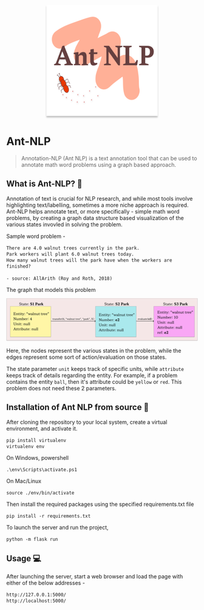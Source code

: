 <p align="center">
  <img width="300" height="300" src="./static/img/antnlp-banner.svg">
</p>

# Ant-NLP
> Annotation-NLP (Ant NLP) is a text annotation tool that can be used to annotate math word problems using a graph based approach.

## What is Ant-NLP? 🤔
Annotation of text is crucial for NLP research, and while most tools involve highlighting text/labelling, sometimes a more niche approach is required. Ant-NLP helps annotate text, or more specifically - simple math word problems, by creating a graph data structure based visualization of the various states invovled in solving the problem. 

Sample word problem -
```
There are 4.0 walnut trees currently in the park. 
Park workers will plant 6.0 walnut trees today. 
How many walnut trees will the park have when the workers are finished?

- source: AllArith (Roy and Roth, 2018)
```

The graph that models this problem
<p align="center">
  <img src="./static/img/graph-solution.svg">
</p>

Here, the nodes represent the various states in the problem, while the edges represent some sort of action/evaluation on those states.  

The state parameter `unit` keeps track of specific units, while `attribute` keeps track of details regarding the entity. For example, if a problem contains the entity `ball`, then it's attribute could be `yellow` or `red`. This problem does not need these 2 parameters.

## Installation of Ant NLP from source 🚀

After cloning the repository to your local system, create a virtual environment, and activate it.

```
pip install virtualenv
virtualenv env
```

On Windows, powershell
```
.\env\Scripts\activate.ps1
```

On Mac/Linux
```
source ./env/bin/activate
```

Then install the required packages using the specified requirements.txt file
```
pip install -r requirements.txt
```

To launch the server and run the project,
```
python -m flask run
```

## Usage 💻

After launching the server, start a web browser and load the page with either of the below addresses -
```
http://127.0.0.1:5000/
http://localhost:5000/
```

